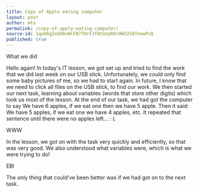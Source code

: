 ```yaml
---
title: Copy of Apple eating computer
layout: post
author: mta
permalink: /copy-of-apple-eating-computer/
source-id: 1qoO6gZx6X0vWlFN77HrFJf8tUzpROr8W3250fnnwPcQ
published: true
---
```

What we did

Hello again! In today's IT lesson, we got set up and tried to find the work that we did last week on our USB stick. Unfortunately, we could only find some baby pictures of me, so we had to start again. In future, I know that we need to click all files on the USB stick, to find our work. We then started our next task, learning about variables (words that store other digits) which took us most of the lesson. At the end of our task, we had got the computer to say We have 6 apples, if we eat one then we have 5 apple. Then it said: We have 5 apples, if we eat one we have 4 apples, etc. It repeated that sentence until there were no apples left… :  (.

WWW

In the lesson, we got on with the task very quickly and efficiently, so that was very good. We also understood what variables were, which is what we were trying to do!

EBI

The only thing that could've been better was if we had got on to the next task.

